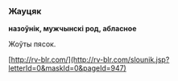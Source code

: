 ### Жауцяк
**назоўнік, мужчынскі род, абласное**

Жоўты пясок.

<a rel="author">[http://rv-blr.com/](http://rv-blr.com/slounik.jsp?letterId=0&maskId=0&pageId=947)</a>
